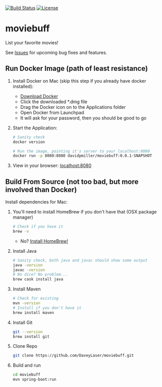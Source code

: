 [![Build Status](https://travis-ci.org/DaveyLaser/moviebuff.svg?branch=master)](https://travis-ci.org/DaveyLaser/moviebuff)
[![License](https://img.shields.io/badge/license-%20MIT-blue.svg)](../master/LICENSE)

# moviebuff

List your favorite movies!

See [Issues](https://github.com/DaveyLaser/moviebuff/issues) for upcoming bug fixes and features.

## Run Docker Image (path of least resistance)

1. Install Docker on Mac (skip this step if you already have docker installed):
    * [Download Docker](https://download.docker.com/mac/stable/Docker.dmg)
    * Click the downloaded *.dmg file
    * Drag the Docker icon on to the Applications folder
    * Open Docker from Launchpad
    * It will ask for your password, then you should be good to go

2. Start the Application:
    ```bash
    # Sanity check
    docker version

    # Run the image, pointing it's server to your localhost:8080
    docker run -p 8080:8080 davidpmiller/moviebuff:0.0.1-SNAPSHOT
    ```

3. View in your browser: [localhost:8080](http://localhost:8080)

## Build From Source (not too bad, but more involved than Docker)

Install dependencies for Mac:

1. You'll need to install HomeBrew if you don't have that (OSX package manager)
    ```bash
    # Check if you have it
    brew -v
    ```
    * No? [Install HomeBrew!](https://brew.sh/)

2. Install Java
    ```bash
    # Sanity check, both java and javac should show some output
    java -version
    javac -version
    # No dice? No problem...
    brew cask install java
    ```

3. Install Maven
    ```bash
    # Check for existing
    mvn -version
    # Install if you don't have it
    brew install maven
    ```

4. Install Git
    ```bash
    git --version
    brew install git
    ```

5. Clone Repo
    ```bash
    git clone https://github.com/DaveyLaser/moviebuff.git
    ```

6. Build and run
    ```bash
    cd moviebuff
    mvn spring-boot:run
    ```
